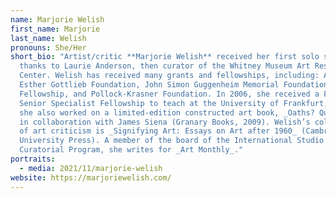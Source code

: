 ```yaml
---
name: Marjorie Welish
first_name: Marjorie
last_name: Welish
pronouns: She/Her
short_bio: "Artist/critic **Marjorie Welish** received her first solo show
  thanks to Laurie Anderson, then curator of the Whitney Museum Art Resources
  Center. Welish has received many grants and fellowships, including: Adolph and
  Esther Gottlieb Foundation, John Simon Guggenheim Memorial Foundation
  Fellowship, and Pollock-Krasner Foundation. In 2006, she received a Fulbright
  Senior Specialist Fellowship to teach at the University of Frankfurt, where
  she also worked on a limited-edition constructed art book, _Oaths? Questions?_
  in collaboration with James Siena (Granary Books, 2009). Welish’s collection
  of art criticism is _Signifying Art: Essays on Art after 1960_ (Cambridge
  University Press). A member of the board of the International Studio and
  Curatorial Program, she writes for _Art Monthly_."
portraits:
  - media: 2021/11/marjorie-welish
website: https://marjoriewelish.com/
---
```

